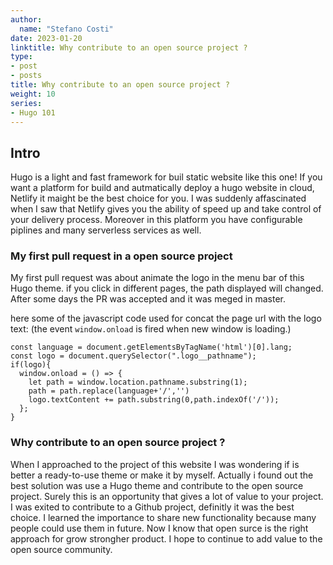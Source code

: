 ```yaml
---
author:
  name: "Stefano Costi"
date: 2023-01-20
linktitle: Why contribute to an open source project ?
type:
- post
- posts
title: Why contribute to an open source project ?
weight: 10
series:
- Hugo 101
---
```


## Intro
Hugo is a light and fast framework for buil static website like this one! 
If you want a platform for build and autmatically deploy a hugo website in cloud, Netlify it maight be the best choice for you. 
I was suddenly affascinated when I saw that Netlify gives you the ability of speed up and take control of your delivery process. 
Moreover in this platform you have configurable piplines and many serverless services as well.

### My first pull request in a open source project
My first pull request was about animate the logo in the menu bar of this Hugo theme. 
if you click in different pages, the path displayed will changed. After some days the PR was accepted and it was meged in master.

here some of the javascript code used for concat the page url with the logo text:
(the event `window.onload` is fired when new window is loading.)
```
const language = document.getElementsByTagName('html')[0].lang;
const logo = document.querySelector(".logo__pathname");
if(logo){
  window.onload = () => {
    let path = window.location.pathname.substring(1);
    path = path.replace(language+'/','')
    logo.textContent += path.substring(0,path.indexOf('/'));
  };
}
```

### Why contribute to an open source project ?
When I approached to the project of this website I was wondering if is better a ready-to-use theme or make it by myself.
Actually i found out the best solution was use a Hugo theme and contribute to the open source project.
Surely this is an opportunity that gives a lot of value to your project.
I was exited to contribute to a Github project, definitly it was the best choice. I learned the importance to share new functionality because many people could use them in future. Now I know that open surce is the right approach for grow strongher product. I hope to continue to add value to the open source community. 
